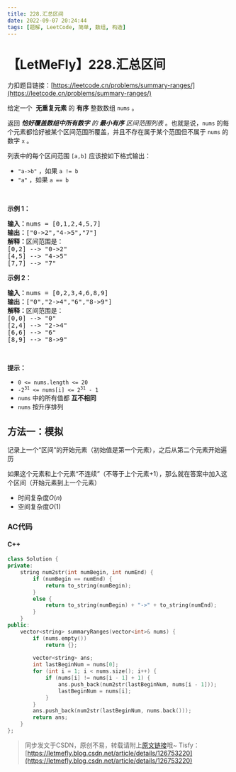 ```yaml
---
title: 228.汇总区间
date: 2022-09-07 20:24:44
tags: [题解, LeetCode, 简单, 数组, 构造]
---
```


# 【LetMeFly】228.汇总区间

力扣题目链接：[https://leetcode.cn/problems/summary-ranges/](https://leetcode.cn/problems/summary-ranges/)

<p>给定一个 &nbsp;<strong>无重复元素</strong> 的&nbsp;<strong>有序</strong> 整数数组 <code>nums</code> 。</p>

<p>返回 <em><strong>恰好覆盖数组中所有数字</strong> 的 <strong>最小有序</strong> 区间范围列表&nbsp;</em>。也就是说，<code>nums</code> 的每个元素都恰好被某个区间范围所覆盖，并且不存在属于某个范围但不属于 <code>nums</code> 的数字 <code>x</code> 。</p>

<p>列表中的每个区间范围 <code>[a,b]</code> 应该按如下格式输出：</p>

<ul>
	<li><code>"a-&gt;b"</code> ，如果 <code>a != b</code></li>
	<li><code>"a"</code> ，如果 <code>a == b</code></li>
</ul>

<p>&nbsp;</p>

<p><strong>示例 1：</strong></p>

<pre>
<strong>输入：</strong>nums = [0,1,2,4,5,7]
<strong>输出：</strong>["0-&gt;2","4-&gt;5","7"]
<strong>解释：</strong>区间范围是：
[0,2] --&gt; "0-&gt;2"
[4,5] --&gt; "4-&gt;5"
[7,7] --&gt; "7"
</pre>

<p><strong>示例 2：</strong></p>

<pre>
<strong>输入：</strong>nums = [0,2,3,4,6,8,9]
<strong>输出：</strong>["0","2-&gt;4","6","8-&gt;9"]
<strong>解释：</strong>区间范围是：
[0,0] --&gt; "0"
[2,4] --&gt; "2-&gt;4"
[6,6] --&gt; "6"
[8,9] --&gt; "8-&gt;9"
</pre>

<p>&nbsp;</p>

<p><strong>提示：</strong></p>

<ul>
	<li><code>0 &lt;= nums.length &lt;= 20</code></li>
	<li><code>-2<sup>31</sup> &lt;= nums[i] &lt;= 2<sup>31</sup> - 1</code></li>
	<li><code>nums</code> 中的所有值都 <strong>互不相同</strong></li>
	<li><code>nums</code> 按升序排列</li>
</ul>


    
## 方法一：模拟

记录上一个“区间”的开始元素（初始值是第一个元素），之后从第二个元素开始遍历

如果这个元素和上个元素“不连续”（不等于上个元素+1），那么就在答案中加入这个区间（开始元素到上一个元素）

+ 时间复杂度$O(n)$
+ 空间复杂度$O(1)$

### AC代码

#### C++

```cpp
class Solution {
private:
    string num2str(int numBegin, int numEnd) {
        if (numBegin == numEnd) {
            return to_string(numBegin);
        }
        else {
            return to_string(numBegin) + "->" + to_string(numEnd);
        }
    }
public:
    vector<string> summaryRanges(vector<int>& nums) {
        if (nums.empty())
            return {};
        
        vector<string> ans;
        int lastBeginNum = nums[0];
        for (int i = 1; i < nums.size(); i++) {
            if (nums[i] != nums[i - 1] + 1) {
                ans.push_back(num2str(lastBeginNum, nums[i - 1]));
                lastBeginNum = nums[i];
            }
        }
        ans.push_back(num2str(lastBeginNum, nums.back()));
        return ans;
    }
};
```

> 同步发文于CSDN，原创不易，转载请附上[原文链接](https://blog.tisfy.eu.org/2022/09/07/LeetCode%200228.%E6%B1%87%E6%80%BB%E5%8C%BA%E9%97%B4/)哦~
> Tisfy：[https://letmefly.blog.csdn.net/article/details/126753220](https://letmefly.blog.csdn.net/article/details/126753220)
